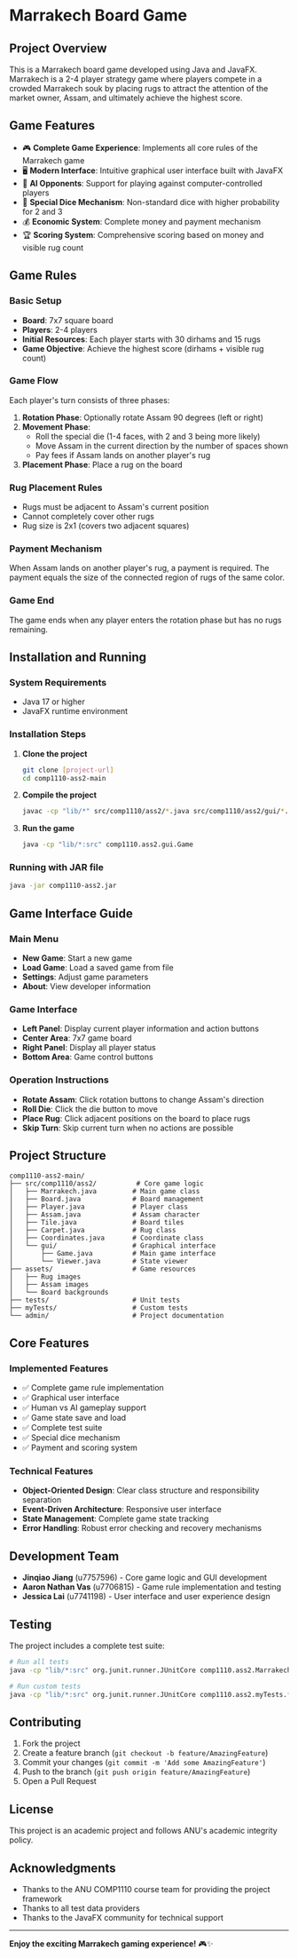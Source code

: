 # Marrakech Board Game

## Project Overview

This is a Marrakech board game developed using Java and JavaFX. Marrakech is a 2-4 player strategy game where players compete in a crowded Marrakech souk by placing rugs to attract the attention of the market owner, Assam, and ultimately achieve the highest score.

## Game Features

- 🎮 **Complete Game Experience**: Implements all core rules of the Marrakech game
- 🖥️ **Modern Interface**: Intuitive graphical user interface built with JavaFX
- 🤖 **AI Opponents**: Support for playing against computer-controlled players
- 🎲 **Special Dice Mechanism**: Non-standard dice with higher probability for 2 and 3
- 💰 **Economic System**: Complete money and payment mechanism
- 🏆 **Scoring System**: Comprehensive scoring based on money and visible rug count

## Game Rules

### Basic Setup
- **Board**: 7x7 square board
- **Players**: 2-4 players
- **Initial Resources**: Each player starts with 30 dirhams and 15 rugs
- **Game Objective**: Achieve the highest score (dirhams + visible rug count)

### Game Flow
Each player's turn consists of three phases:

1. **Rotation Phase**: Optionally rotate Assam 90 degrees (left or right)
2. **Movement Phase**:
   - Roll the special die (1-4 faces, with 2 and 3 being more likely)
   - Move Assam in the current direction by the number of spaces shown
   - Pay fees if Assam lands on another player's rug
3. **Placement Phase**: Place a rug on the board

### Rug Placement Rules
- Rugs must be adjacent to Assam's current position
- Cannot completely cover other rugs
- Rug size is 2x1 (covers two adjacent squares)

### Payment Mechanism
When Assam lands on another player's rug, a payment is required. The payment equals the size of the connected region of rugs of the same color.

### Game End
The game ends when any player enters the rotation phase but has no rugs remaining.

## Installation and Running

### System Requirements
- Java 17 or higher
- JavaFX runtime environment

### Installation Steps

1. **Clone the project**
   ```bash
   git clone [project-url]
   cd comp1110-ass2-main
   ```

2. **Compile the project**
   ```bash
   javac -cp "lib/*" src/comp1110/ass2/*.java src/comp1110/ass2/gui/*.java
   ```

3. **Run the game**
   ```bash
   java -cp "lib/*:src" comp1110.ass2.gui.Game
   ```

### Running with JAR file
```bash
java -jar comp1110-ass2.jar
```

## Game Interface Guide

### Main Menu
- **New Game**: Start a new game
- **Load Game**: Load a saved game from file
- **Settings**: Adjust game parameters
- **About**: View developer information

### Game Interface
- **Left Panel**: Display current player information and action buttons
- **Center Area**: 7x7 game board
- **Right Panel**: Display all player status
- **Bottom Area**: Game control buttons

### Operation Instructions
- **Rotate Assam**: Click rotation buttons to change Assam's direction
- **Roll Die**: Click the die button to move
- **Place Rug**: Click adjacent positions on the board to place rugs
- **Skip Turn**: Skip current turn when no actions are possible

## Project Structure

```
comp1110-ass2-main/
├── src/comp1110/ass2/          # Core game logic
│   ├── Marrakech.java         # Main game class
│   ├── Board.java             # Board management
│   ├── Player.java            # Player class
│   ├── Assam.java             # Assam character
│   ├── Tile.java              # Board tiles
│   ├── Carpet.java            # Rug class
│   ├── Coordinates.java       # Coordinate class
│   └── gui/                   # Graphical interface
│       ├── Game.java          # Main game interface
│       └── Viewer.java        # State viewer
├── assets/                    # Game resources
│   ├── Rug images
│   ├── Assam images
│   └── Board backgrounds
├── tests/                     # Unit tests
├── myTests/                   # Custom tests
└── admin/                     # Project documentation
```

## Core Features

### Implemented Features
- ✅ Complete game rule implementation
- ✅ Graphical user interface
- ✅ Human vs AI gameplay support
- ✅ Game state save and load
- ✅ Complete test suite
- ✅ Special dice mechanism
- ✅ Payment and scoring system

### Technical Features
- **Object-Oriented Design**: Clear class structure and responsibility separation
- **Event-Driven Architecture**: Responsive user interface
- **State Management**: Complete game state tracking
- **Error Handling**: Robust error checking and recovery mechanisms

## Development Team

- **Jinqiao Jiang** (u7757596) - Core game logic and GUI development
- **Aaron Nathan Vas** (u7706815) - Game rule implementation and testing
- **Jessica Lai** (u7741198) - User interface and user experience design

## Testing

The project includes a complete test suite:

```bash
# Run all tests
java -cp "lib/*:src" org.junit.runner.JUnitCore comp1110.ass2.MarrakechTest

# Run custom tests
java -cp "lib/*:src" org.junit.runner.JUnitCore comp1110.ass2.myTests.*
```

## Contributing

1. Fork the project
2. Create a feature branch (`git checkout -b feature/AmazingFeature`)
3. Commit your changes (`git commit -m 'Add some AmazingFeature'`)
4. Push to the branch (`git push origin feature/AmazingFeature`)
5. Open a Pull Request

## License

This project is an academic project and follows ANU's academic integrity policy.

## Acknowledgments

- Thanks to the ANU COMP1110 course team for providing the project framework
- Thanks to all test data providers
- Thanks to the JavaFX community for technical support


---

**Enjoy the exciting Marrakech gaming experience!** 🎮✨
